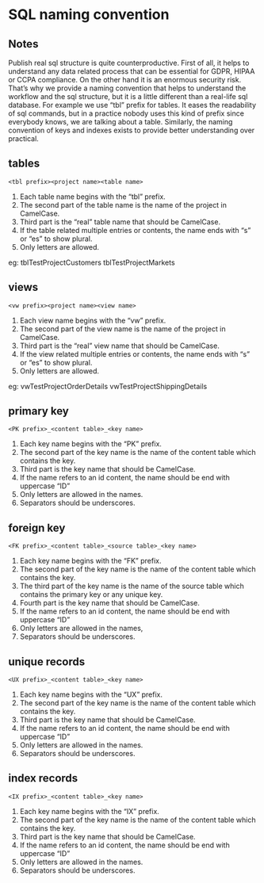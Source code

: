 # SQL naming convention

## Notes
Publish real sql structure is quite counterproductive. First of all, it helps to understand any data related process that can be essential for GDPR, HIPAA or CCPA compliance. On the other hand it is an enormous security risk. That’s why we provide a naming convention that helps to understand the workflow and the sql structure, but it is a little different than a real-life sql database. For example we use “tbl” prefix for tables. It eases the readability of sql commands, but in a practice nobody uses this kind of prefix since everybody knows, we are talking about a table. Similarly, the naming convention of keys and indexes exists to provide better understanding over practical.

## tables

` <tbl prefix><project name><table name> `

1. Each table name begins with the “tbl” prefix.
2. The second part of the table name is the name of the project in CamelCase.
3. Third part is the “real” table name that should be CamelCase.
4. If the table related multiple entries or contents, the name ends with “s” or “es” to show plural.
5. Only letters are allowed.

eg:
tblTestProjectCustomers
tblTestProjectMarkets


## views

` <vw prefix><project name><view name> `

1. Each view name begins with the “vw” prefix.
2. The second part of the view name is the name of the project in CamelCase.
3. Third part is the “real” view name that should be CamelCase.
4. If the view related multiple entries or contents, the name ends with “s” or “es” to show plural.
5. Only letters are allowed.

eg:
vwTestProjectOrderDetails
vwTestProjectShippingDetails


## primary key

` <PK prefix>_<content table>_<key name> `

1. Each key name begins with the “PK” prefix.
2. The second part of the key name is the name of the content table which contains the key.
3. Third part is the key name that should be CamelCase.
4. If the name refers to an id content, the name should be end with uppercase “ID”
5. Only letters are allowed in the names.
6. Separators should be underscores.


## foreign key

` <FK prefix>_<content table>_<source table>_<key name> `

1. Each key name begins with the “FK” prefix.
2. The second part of the key name is the name of the content table which contains the key.
3. The third part of the key name is the name of the source table which contains the primary key or any unique key.
4. Fourth part is the key name that should be CamelCase.
5. If the name refers to an id content, the name should be end with uppercase “ID”
6. Only letters are allowed in the names,
7. Separators should be underscores.


## unique records

` <UX prefix>_<content table>_<key name> `

1. Each key name begins with the “UX” prefix.
2. The second part of the key name is the name of the content table which contains the key.
3. Third part is the key name that should be CamelCase.
4. If the name refers to an id content, the name should be end with uppercase “ID”
5. Only letters are allowed in the names.
6. Separators should be underscores.


## index records

` <IX prefix>_<content table>_<key name> `

1. Each key name begins with the “IX” prefix.
2. The second part of the key name is the name of the content table which contains the key.
3. Third part is the key name that should be CamelCase.
4. If the name refers to an id content, the name should be end with uppercase “ID”
5. Only letters are allowed in the names.
6. Separators should be underscores.
